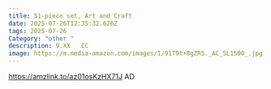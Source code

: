 ```yaml
---
title: 51-piece set, Art and Craft
date: 2025-07-26T12:35:32.626Z
tags: 2025-07-26
Category: "other "
description: 9.XX   CC
image: https://m.media-amazon.com/images/I/91T9t+8gZRS._AC_SL1500_.jpg
---
```

https://amzlink.to/az01osKzHX71J    AD